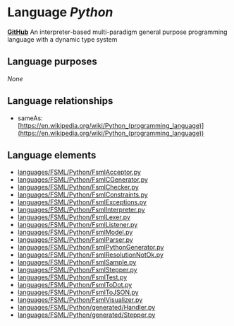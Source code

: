 # Language _Python_
**[GitHub](https://github.com/softlang/yas/blob/master/Python)**
An interpreter-based multi-paradigm general purpose programming language with a dynamic type system

## Language purposes
_None_

## Language relationships
* sameAs: [https://en.wikipedia.org/wiki/Python_(programming_language)](https://en.wikipedia.org/wiki/Python_(programming_language))

## Language elements
* [languages/FSML/Python/FsmlAcceptor.py](docs/files/languages-FSML-Python-FsmlAcceptor.py.md)
* [languages/FSML/Python/FsmlCGenerator.py](docs/files/languages-FSML-Python-FsmlCGenerator.py.md)
* [languages/FSML/Python/FsmlChecker.py](docs/files/languages-FSML-Python-FsmlChecker.py.md)
* [languages/FSML/Python/FsmlConstraints.py](docs/files/languages-FSML-Python-FsmlConstraints.py.md)
* [languages/FSML/Python/FsmlExceptions.py](docs/files/languages-FSML-Python-FsmlExceptions.py.md)
* [languages/FSML/Python/FsmlInterpreter.py](docs/files/languages-FSML-Python-FsmlInterpreter.py.md)
* [languages/FSML/Python/FsmlLexer.py](docs/files/languages-FSML-Python-FsmlLexer.py.md)
* [languages/FSML/Python/FsmlListener.py](docs/files/languages-FSML-Python-FsmlListener.py.md)
* [languages/FSML/Python/FsmlModel.py](docs/files/languages-FSML-Python-FsmlModel.py.md)
* [languages/FSML/Python/FsmlParser.py](docs/files/languages-FSML-Python-FsmlParser.py.md)
* [languages/FSML/Python/FsmlPythonGenerator.py](docs/files/languages-FSML-Python-FsmlPythonGenerator.py.md)
* [languages/FSML/Python/FsmlResolutionNotOk.py](docs/files/languages-FSML-Python-FsmlResolutionNotOk.py.md)
* [languages/FSML/Python/FsmlSample.py](docs/files/languages-FSML-Python-FsmlSample.py.md)
* [languages/FSML/Python/FsmlStepper.py](docs/files/languages-FSML-Python-FsmlStepper.py.md)
* [languages/FSML/Python/FsmlTest.py](docs/files/languages-FSML-Python-FsmlTest.py.md)
* [languages/FSML/Python/FsmlToDot.py](docs/files/languages-FSML-Python-FsmlToDot.py.md)
* [languages/FSML/Python/FsmlToJSON.py](docs/files/languages-FSML-Python-FsmlToJSON.py.md)
* [languages/FSML/Python/FsmlVisualizer.py](docs/files/languages-FSML-Python-FsmlVisualizer.py.md)
* [languages/FSML/Python/generated/Handler.py](docs/files/languages-FSML-Python-generated-Handler.py.md)
* [languages/FSML/Python/generated/Stepper.py](docs/files/languages-FSML-Python-generated-Stepper.py.md)
